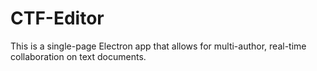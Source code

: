 <h1> CTF-Editor </h1>

This is a single-page Electron app that allows for multi-author, real-time collaboration on text documents.
